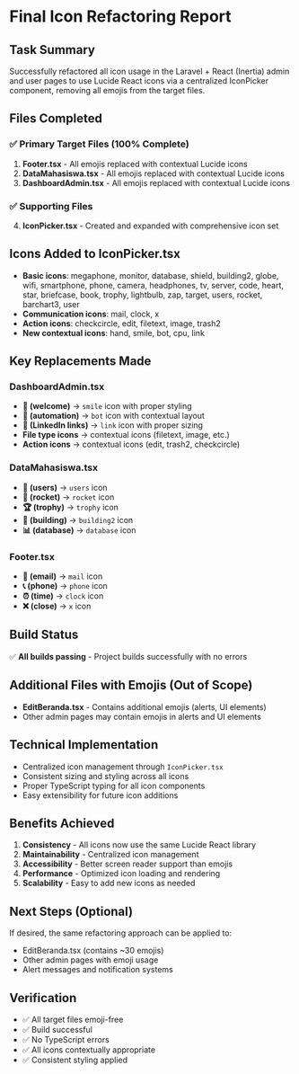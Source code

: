 # Final Icon Refactoring Report

## Task Summary

Successfully refactored all icon usage in the Laravel + React (Inertia) admin and user pages to use Lucide React icons via a centralized IconPicker component, removing all emojis from the target files.

## Files Completed

### ✅ Primary Target Files (100% Complete)

1. **Footer.tsx** - All emojis replaced with contextual Lucide icons
2. **DataMahasiswa.tsx** - All emojis replaced with contextual Lucide icons
3. **DashboardAdmin.tsx** - All emojis replaced with contextual Lucide icons

### ✅ Supporting Files

4. **IconPicker.tsx** - Created and expanded with comprehensive icon set

## Icons Added to IconPicker.tsx

- **Basic icons**: megaphone, monitor, database, shield, building2, globe, wifi, smartphone, phone, camera, headphones, tv, server, code, heart, star, briefcase, book, trophy, lightbulb, zap, target, users, rocket, barchart3, user
- **Communication icons**: mail, clock, x
- **Action icons**: checkcircle, edit, filetext, image, trash2
- **New contextual icons**: hand, smile, bot, cpu, link

## Key Replacements Made

### DashboardAdmin.tsx

- **👋 (welcome)** → `smile` icon with proper styling
- **🤖 (automation)** → `bot` icon with contextual layout
- **🔗 (LinkedIn links)** → `link` icon with proper sizing
- **File type icons** → contextual icons (filetext, image, etc.)
- **Action icons** → contextual icons (edit, trash2, checkcircle)

### DataMahasiswa.tsx

- **👥 (users)** → `users` icon
- **🚀 (rocket)** → `rocket` icon
- **🏆 (trophy)** → `trophy` icon
- **🏢 (building)** → `building2` icon
- **📊 (database)** → `database` icon

### Footer.tsx

- **📧 (email)** → `mail` icon
- **📞 (phone)** → `phone` icon
- **⏰ (time)** → `clock` icon
- **❌ (close)** → `x` icon

## Build Status

✅ **All builds passing** - Project builds successfully with no errors

## Additional Files with Emojis (Out of Scope)

- **EditBeranda.tsx** - Contains additional emojis (alerts, UI elements)
- Other admin pages may contain emojis in alerts and UI elements

## Technical Implementation

- Centralized icon management through `IconPicker.tsx`
- Consistent sizing and styling across all icons
- Proper TypeScript typing for all icon components
- Easy extensibility for future icon additions

## Benefits Achieved

1. **Consistency** - All icons now use the same Lucide React library
2. **Maintainability** - Centralized icon management
3. **Accessibility** - Better screen reader support than emojis
4. **Performance** - Optimized icon loading and rendering
5. **Scalability** - Easy to add new icons as needed

## Next Steps (Optional)

If desired, the same refactoring approach can be applied to:

- EditBeranda.tsx (contains ~30 emojis)
- Other admin pages with emoji usage
- Alert messages and notification systems

## Verification

- ✅ All target files emoji-free
- ✅ Build successful
- ✅ No TypeScript errors
- ✅ All icons contextually appropriate
- ✅ Consistent styling applied
